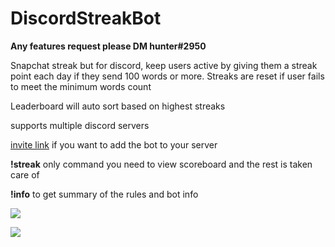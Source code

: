# DiscordStreakBot


**Any features request please DM hunter#2950**


Snapchat streak but for discord, keep users active by giving them a streak point each day if they send 100 words or more. Streaks are reset if user fails to meet the minimum words count

Leaderboard will auto sort based on highest streaks

supports multiple discord servers

[invite link](https://discordapp.com/oauth2/authorize?client_id=685559923450445887&permissions=2048&scope=bot) if you want to add the bot to your server

**!streak** only command you need to view scoreboard and the rest is taken care of

**!info** to get summary of the rules and bot info


![](https://i.imgur.com/FwIEvYK.png)

![](https://i.imgur.com/FGWGcG6.png)


